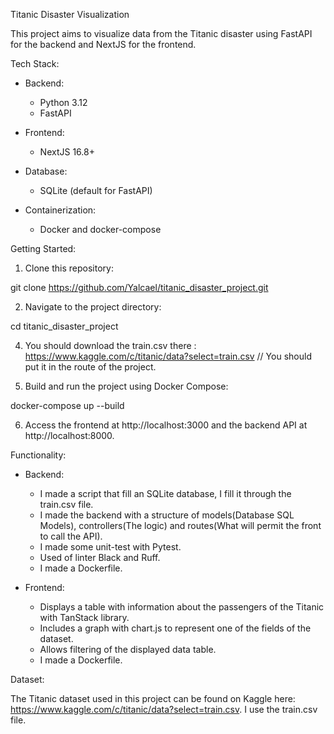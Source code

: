 Titanic Disaster Visualization

This project aims to visualize data from the Titanic disaster using FastAPI for the backend and NextJS for the frontend.

Tech Stack:

- Backend:
  - Python 3.12
  - FastAPI

- Frontend:
  - NextJS 16.8+

- Database:
  - SQLite (default for FastAPI)

- Containerization:
  - Docker and docker-compose

Getting Started:

1. Clone this repository:

git clone https://github.com/Yalcael/titanic_disaster_project.git

2. Navigate to the project directory:

cd titanic_disaster_project

4. You should download the train.csv there : https://www.kaggle.com/c/titanic/data?select=train.csv // You should put it in the route of the project.

5. Build and run the project using Docker Compose:

docker-compose up --build

6. Access the frontend at http://localhost:3000 and the backend API at http://localhost:8000.

Functionality:

- Backend:
  - I made a script that fill an SQLite database, I fill it through the train.csv file.
  - I made the backend with a structure of models(Database SQL Models), controllers(The logic) and routes(What will permit the front to call the API).
  - I made some unit-test with Pytest.
  - Used of linter Black and Ruff.
  - I made a Dockerfile.

- Frontend:
  - Displays a table with information about the passengers of the Titanic with TanStack library.
  - Includes a graph with chart.js to represent one of the fields of the dataset.
  - Allows filtering of the displayed data table.
  - I made a Dockerfile.

Dataset:

The Titanic dataset used in this project can be found on Kaggle here: https://www.kaggle.com/c/titanic/data?select=train.csv. I use the train.csv file.
